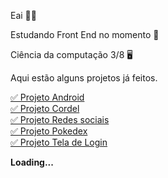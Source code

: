 Eai 🤙🏽

<p>Estudando Front End no momento 📰</p>

<p>Ciência da computação 3/8 🖥️</p>

<p>Aqui estão alguns projetos já feitos.</p>

<a href="https://joaofurlann.github.io/projeto-android/" target="_blank"> ✅ Projeto Android</a><br>
<a href="https://joaofurlann.github.io/projeto-cordel/" target="_blank"> ✅ Projeto Cordel</a><br>
<a href="https://joaofurlann.github.io/projeto-redesocial/" target="_blank"> ✅ Projeto Redes sociais</a><br>
<a href="https://joaofurlann.github.io/projeto-pokedexdef/" target="_blank"> ✅ Projeto Pokedex</a><br>
<a href="https://joaofurlann.github.io/projeto-login/" target="_blank"> ✅ Projeto Tela de Login</a><br>

<p><strong>Loading...</strong></p>


